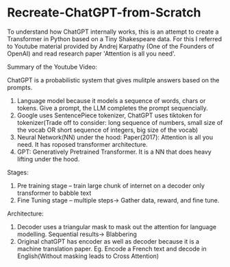 # Recreate-ChatGPT-from-Scratch
To understand how ChatGPT internally works, this is an attempt to create a Transformer in Python based on a Tiny Shakespeare data.
For this I referred to Youtube material provided by Andrej Karpathy (One of the Founders of OpenAI) and read research paper 'Attention is all you need'.

Summary of the Youtube Video:

ChatGPT is a probabilistic system that gives mulitple answers based on the prompts.
1)	Language model because it models a sequence of words, chars or tokens. Give a prompt, the LLM completes the prompt sequencially.
2)	Google uses SentencePiece tokenizer, ChatGPT uses tiktoken for tokenizer(Trade off to consider: long sequence of numbers, small size of the vocab OR short sequence of integers, big size of the vocab)
3)	Neural Network(NN) under the hood: Paper(2017):  Attention is all you need. It has roposed transformer architecture.
4)	GPT: Generatively Pretrained Transformer. It is a NN that does heavy lifting under the hood.
   
Stages:
1)	Pre training stage – train large chunk of internet on a decoder only transformer to babble text
2)	Fine Tuning stage – multiple steps-> Gather data, reward, and fine tune.
   
Architecture:
1.	Decoder uses a triangular mask to mask out the attention for language modelling. Sequential results-> Blabbering
2.	Original chatGPT has encoder as well as decoder because it is a machine translation paper. Eg. Encode a  French text and decode in English(Without masking leads to Cross Attention)


